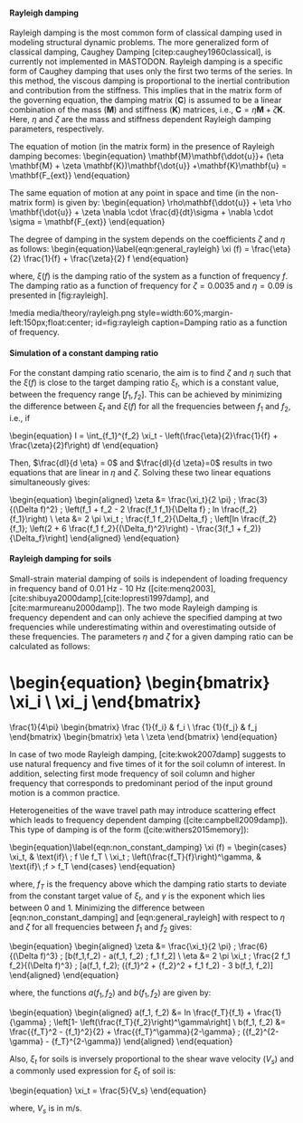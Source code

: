 #### Rayleigh damping

Rayleigh damping is the most common form of classical damping used in modeling structural dynamic problems. The more generalized form of classical damping, Caughey Damping [citep:caughey1960classical], is currently not implemented in MASTODON. Rayleigh damping is a specific form of Caughey damping that uses only the first two terms of the series. In this method, the viscous damping is proportional to the inertial contribution and contribution from the stiffness. This implies that in the matrix form of the governing equation, the damping matrix ($\mathbf{C}$) is assumed to be a linear combination of the mass ($\mathbf{M}$) and stiffness ($\mathbf{K}$) matrices, i.e., $\mathbf{C} = \eta \mathbf{M} +\zeta\mathbf{K}$. Here, $\eta$ and $\zeta$ are the mass and stiffness dependent Rayleigh damping parameters, respectively.

The equation of motion (in the matrix form) in the presence of Rayleigh damping becomes:
\begin{equation}
\mathbf{M}\mathbf{\ddot{u}}+ (\eta \mathbf{M} + \zeta \mathbf{K})\mathbf{\dot{u}} +\mathbf{K}\mathbf{u} = \mathbf{F_{ext}}
\end{equation}

The same equation of motion at any point in space and time (in the non-matrix form) is given by:
\begin{equation}
\rho\mathbf{\ddot{u}} + \eta \rho \mathbf{\dot{u}} + \zeta  \nabla \cdot \frac{d}{dt}\sigma + \nabla \cdot \sigma = \mathbf{F_{ext}}
\end{equation}

The degree of damping in the system depends on the coefficients $\zeta$ and $\eta$ as follows:
\begin{equation}\label{eqn:general_rayleigh}
\xi (f) = \frac{\eta}{2} \frac{1}{f} + \frac{\zeta}{2} f
\end{equation}

where, $\xi(f)$ is the damping ratio of the system as a function of frequency $f$. The damping ratio as a function of frequency for $\zeta = 0.0035$ and $\eta = 0.09$ is presented in [fig:rayleigh].

!media media/theory/rayleigh.png
       style=width:60%;margin-left:150px;float:center;
       id=fig:rayleigh
       caption=Damping ratio as a function of frequency.


#### Simulation of a constant damping ratio

For the constant damping ratio scenario, the aim is to find $\zeta$ and $\eta$ such that the $\xi(f)$ is close to the target damping ratio $\xi_t$, which is a constant value, between the frequency range $[f_1, f_2]$. This can be achieved by minimizing the difference between $\xi_t$ and $\xi(f)$ for all the frequencies between $f_1$ and $f_2$, i.e., if

\begin{equation}
I = \int_{f_1}^{f_2} \xi_t - \left(\frac{\eta}{2}\frac{1}{f} + \frac{\zeta}{2}f\right) df
\end{equation}

Then, $\frac{dI}{d \eta} = 0$ and $\frac{dI}{d \zeta}=0$ results in two equations that are linear in $\eta$ and $\zeta$. Solving these two linear equations simultaneously gives:

\begin{equation}
\begin{aligned}
\zeta &= \frac{\xi_t}{2 \pi} \; \frac{3}{(\Delta f)^2} \; \left(f_1 + f_2 - 2 \frac{f_1 f_1}{\Delta f} \; ln \frac{f_2}{f_1}\right) \\
\eta &= 2 \pi \xi_t \; \frac{f_1 f_2}{\Delta_f} \; \left[ln \frac{f_2}{f_1}\; \left(2 + 6 \frac{f_1 f_2}{(\Delta_f)^2}\right) - \frac{3(f_1 + f_2)}{\Delta_f}\right]
\end{aligned}
\end{equation}

#### Rayleigh damping for soils

Small-strain material damping of soils is independent of loading frequency in frequency band of 0.01 Hz - 10 Hz ([cite:menq2003], [cite:shibuya2000damp],[cite:lopresti1997damp], and [cite:marmureanu2000damp]). The two mode Rayleigh damping is frequency dependent and can only achieve the specified damping at two frequencies while underestimating within and overestimating outside of these frequencies. The parameters $\eta$ and $\zeta$ for a given damping ratio can be calculated as follows:

\begin{equation}
  \begin{bmatrix}
    \xi_i \\
    \xi_j
  \end{bmatrix}
  =
  \frac{1}{4\pi}
  \begin{bmatrix}
    \frac {1}{f_i} &  f_i \\
    \frac {1}{f_j} &  f_j
  \end{bmatrix}
  \begin{bmatrix}
    \eta \\
    \zeta
  \end{bmatrix}
\end{equation}

In case of two mode Rayleigh damping, [cite:kwok2007damp] suggests to use natural frequency and five times of it for the soil column of interest. In addition, selecting first mode frequency of soil column and higher frequency that corresponds to predominant period of the input ground motion is a common practice.

Heterogeneities of the wave travel path may introduce scattering effect which leads to frequency dependent damping ([cite:campbell2009damp]). This type of damping is of the form ([cite:withers2015memory]):

\begin{equation}\label{eqn:non_constant_damping}
\xi (f) = \begin{cases}
           \xi_t, & \text{if}\ \; f \le f_T \\
           \xi_t \; \left(\frac{f_T}{f}\right)^\gamma, & \text{if}\ \;f > f_T
           \end{cases}
\end{equation}

where, $f_T$ is the frequency above which the damping ratio starts to
deviate from the constant target value of $\xi_t$, and $\gamma$ is
the exponent which lies between 0 and 1. Minimizing the difference
between [eqn:non_constant_damping] and
[eqn:general_rayleigh] with respect to $\eta$ and $\zeta$ for
all frequencies between $f_1$ and $f_2$ gives:

\begin{equation}
\begin{aligned}
\zeta &= \frac{\xi_t}{2 \pi} \; \frac{6}{(\Delta f)^3} \; [b(f_1,f_2) - a(f_1, f_2) \; f_1 f_2] \\
\eta &= 2 \pi \xi_t \; \frac{2 f_1 f_2}{(\Delta f)^3} \; [a(f_1, f_2)\; ({f_1}^2 + {f_2}^2 + f_1 f_2) - 3 b(f_1, f_2)]
\end{aligned}
\end{equation}

where, the functions $a(f_1, f_2)$ and $b(f_1, f_2)$ are given by:

\begin{equation}
\begin{aligned}
a(f_1, f_2) &= ln \frac{f_T}{f_1} + \frac{1}{\gamma} \; \left[1- \left(\frac{f_T}{f_2}\right)^\gamma\right] \\
b(f_1, f_2) &= \frac{{f_T}^2 - {f_1}^2}{2} + \frac{{f_T}^\gamma}{2-\gamma} \; ({f_2}^{2-\gamma} - {f_T}^{2-\gamma})
\end{aligned}
\end{equation}

Also, $\xi_t$ for soils is inversely proportional to the shear wave
velocity ($V_s$) and a commonly used expression for $\xi_t$ of soil
is:

\begin{equation}
\xi_t = \frac{5}{V_s}
\end{equation}

where, $V_s$ is in m/s.
